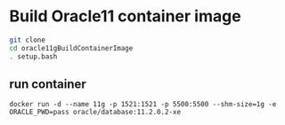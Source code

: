 # Build Oracle11 container image

```bash
git clone
cd oracle11gBuildContainerImage
. setup.bash
```

## run container

```
docker run -d --name 11g -p 1521:1521 -p 5500:5500 --shm-size=1g -e ORACLE_PWD=pass oracle/database:11.2.0.2-xe
```
